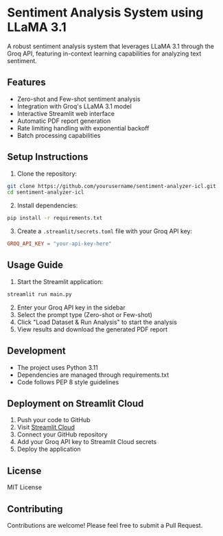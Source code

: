 # Sentiment Analysis System using LLaMA 3.1

A robust sentiment analysis system that leverages LLaMA 3.1 through the Groq API, featuring in-context learning capabilities for analyzing text sentiment.

## Features

- Zero-shot and Few-shot sentiment analysis
- Integration with Groq's LLaMA 3.1 model
- Interactive Streamlit web interface
- Automatic PDF report generation
- Rate limiting handling with exponential backoff
- Batch processing capabilities

## Setup Instructions

1. Clone the repository:
```bash
git clone https://github.com/yourusername/sentiment-analyzer-icl.git
cd sentiment-analyzer-icl
```

2. Install dependencies:
```bash
pip install -r requirements.txt
```

3. Create a `.streamlit/secrets.toml` file with your Groq API key:
```toml
GROQ_API_KEY = "your-api-key-here"
```

## Usage Guide

1. Start the Streamlit application:
```bash
streamlit run main.py
```

2. Enter your Groq API key in the sidebar
3. Select the prompt type (Zero-shot or Few-shot)
4. Click "Load Dataset & Run Analysis" to start the analysis
5. View results and download the generated PDF report

## Development

- The project uses Python 3.11
- Dependencies are managed through requirements.txt
- Code follows PEP 8 style guidelines

## Deployment on Streamlit Cloud

1. Push your code to GitHub
2. Visit [Streamlit Cloud](https://streamlit.io/cloud)
3. Connect your GitHub repository
4. Add your Groq API key to Streamlit Cloud secrets
5. Deploy the application

## License

MIT License

## Contributing

Contributions are welcome! Please feel free to submit a Pull Request.
